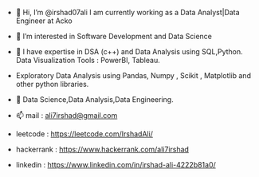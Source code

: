 - 👋 Hi, I’m @irshad07ali I am currently working as a Data Analyst|Data Engineer at Acko
- 👀 I’m interested in Software Development and Data Science
- 🌱 I have expertise in DSA (c++) and Data Analysis using SQL,Python. Data Visualization Tools : PowerBI, Tableau.
- Exploratory Data Analysis using Pandas, Numpy , Scikit , Matplotlib and other python libraries.

- 💞️  Data Science,Data Analysis,Data Engineering.
- 📫  mail : ali7irshad@gmail.com 
- leetcode : https://leetcode.com/IrshadAli/
- hackerrank : https://www.hackerrank.com/ali7irshad
- linkedin : https://www.linkedin.com/in/irshad-ali-4222b81a0/


<!---
irshad07ali/irshad07ali is a ✨ special ✨ repository because its `README.md` (this file) appears on your GitHub profile.
You can click the Preview link to take a look at your changes.
--->
